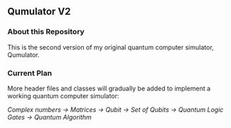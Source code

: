 ## Qumulator V2

### About this Repository
This is the second version of my original quantum computer simulator, Qumulator.

### Current Plan
More header files and classes will gradually be added to implement a working quantum computer simulator:

_Complex numbers -> Matrices -> Qubit -> Set of Qubits -> Quantum Logic Gates -> Quantum Algorithm_
